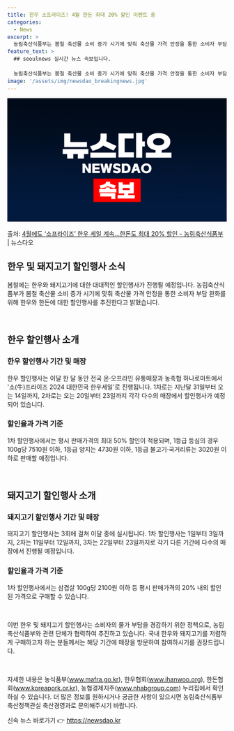```yaml
---
title: 한우 소프라이즈! 4월 한돈 최대 20% 할인 이벤트 중
categories:
  - News
excerpt: >
  농림축산식품부는 봄철 축산물 소비 증가 시기에 맞춰 축산물 가격 안정을 통한 소비자 부담 완화를 위해 한우한…
feature_text: >
  ## seoulnews 실시간 뉴스 속보입니다.

  농림축산식품부는 봄철 축산물 소비 증가 시기에 맞춰 축산물 가격 안정을 통한 소비자 부담 완화를 위해 한우한…
image: '/assets/img/newsdao_breakingnews.jpg'
---
```


![뉴스다오 속보](/assets/img/newsdao_breakingnews.jpg)

<p>출처: <a href="https://newsdao.kr/3470" rel="dofollow">4월에도 ‘소프라이즈’ 한우 세일 계속…한돈도 최대 20% 할인 - 농림축산식품부</a> | 뉴스다오</p>

<h2 data-ke-size="size26">한우 및 돼지고기 할인행사 소식</h2>
봄철에는 한우와 돼지고기에 대한 대대적인 할인행사가 진행될 예정입니다. 농림축산식품부가 봄철 축산물 소비 증가 시기에 맞춰 축산물 가격 안정을 통한 소비자 부담 완화를 위해 한우와 한돈에 대한 할인행사를 추진한다고 밝혔습니다.

<p data-ke-size="size16">&nbsp;</p>

<h2 data-ke-size="size24">한우 할인행사 소개</h2>
<h3>한우 할인행사 기간 및 매장</h3>
한우 할인행사는 이달 한 달 동안 전국 온·오프라인 유통매장과 농축협 하나로마트에서 '소(牛)프라이즈 2024 대한민국 한우세일'로 진행됩니다. 1차로는 지난달 31일부터 오는 14일까지, 2차로는 오는 20일부터 23일까지 각각 다수의 매장에서 할인행사가 예정되어 있습니다.

<h3>할인율과 가격 기준</h3>
1차 할인행사에서는 평시 판매가격의 최대 50% 할인이 적용되며, 1등급 등심의 경우 100g당 7510원 이하, 1등급 양지는 4730원 이하, 1등급 불고기·국거리류는 3020원 이하로 판매할 예정입니다.

<p data-ke-size="size16">&nbsp;</p>

<h2 data-ke-size="size24">돼지고기 할인행사 소개</h2>
<h3>돼지고기 할인행사 기간 및 매장</h3>
돼지고기 할인행사는 3회에 걸쳐 이달 중에 실시됩니다. 1차 할인행사는 1일부터 3일까지, 2차는 11일부터 12일까지, 3차는 22일부터 23일까지로 각기 다른 기간에 다수의 매장에서 진행될 예정입니다.

<h3>할인율과 가격 기준</h3>
1차 할인행사에서는 삼겹살 100g당 2100원 이하 등 평시 판매가격의 20% 내외 할인된 가격으로 구매할 수 있습니다.

<p data-ke-size="size16">&nbsp;</p>

이번 한우 및 돼지고기 할인행사는 소비자의 물가 부담을 경감하기 위한 정책으로, 농림축산식품부와 관련 단체가 협력하여 추진하고 있습니다. 국내 한우와 돼지고기를 저렴하게 구매하고자 하는 분들께서는 해당 기간에 매장을 방문하여 참여하시기를 권장드립니다.

<p data-ke-size="size16">&nbsp;</p>

자세한 내용은 농식품부(www.mafra.go.kr), 한우협회(www.ihanwoo.org), 한돈협회(www.koreapork.or.kr), 농협경제지주(www.nhabgroup.com) 누리집에서 확인하실 수 있습니다. 더 많은 정보를 원하시거나 궁금한 사항이 있으시면 농림축산식품부 축산정책관실 축산경영과로 문의해주시기 바랍니다. 

신속 뉴스 바로가기 👉 <a href="https://newsdao.kr" rel="dofollow">https://newsdao.kr</a>


